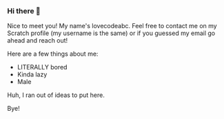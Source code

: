 ### Hi there 👋
Nice to meet you! My name's lovecodeabc. Feel free to contact me on my Scratch profile (my username is the same) or if you guessed my email go ahead and reach out!

Here are a few things about me:
* LITERALLY bored
* Kinda lazy 
* Male

Huh, I ran out of ideas to put here.



Bye!

<!--
**lovecodeabc/lovecodeabc** is a ✨ _special_ ✨ repository because its `README.md` (this file) appears on your GitHub profile.

Here are some ideas to get you started:

- 🔭 I’m currently working on ...
- 🌱 I’m currently learning ...
- 👯 I’m looking to collaborate on ...
- 🤔 I’m looking for help with ...
- 💬 Ask me about ...
- 📫 How to r
